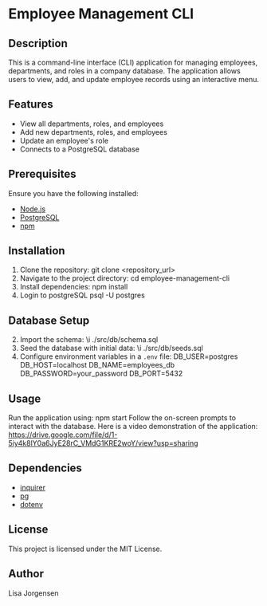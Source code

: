 # Employee Management CLI

## Description
This is a command-line interface (CLI) application for managing employees, departments, and roles in a company database. The application allows users to view, add, and update employee records using an interactive menu.

## Features
- View all departments, roles, and employees
- Add new departments, roles, and employees
- Update an employee's role
- Connects to a PostgreSQL database

## Prerequisites
Ensure you have the following installed:
- [Node.js](https://nodejs.org/)
- [PostgreSQL](https://www.postgresql.org/)
- [npm](https://www.npmjs.com/)

## Installation
1. Clone the repository:
   git clone <repository_url>
2. Navigate to the project directory:
   cd employee-management-cli
3. Install dependencies:
   npm install
4. Login to postgreSQL
    psql -U postgres

## Database Setup
2. Import the schema:
   \i ./src/db/schema.sql
3. Seed the database with initial data:
   \i ./src/db/seeds.sql
4. Configure environment variables in a `.env` file:
   DB_USER=postgres
   DB_HOST=localhost
   DB_NAME=employees_db
   DB_PASSWORD=your_password
   DB_PORT=5432

## Usage
Run the application using:
    npm start
Follow the on-screen prompts to interact with the database.
Here is a video demonstration of the application: https://drive.google.com/file/d/1-5iy4k8lY0a6JyE28rC_VMdG1KRE2woY/view?usp=sharing

## Dependencies
- [inquirer](https://www.npmjs.com/package/inquirer)
- [pg](https://www.npmjs.com/package/pg)
- [dotenv](https://www.npmjs.com/package/dotenv)

## License
This project is licensed under the MIT License.

## Author
Lisa Jorgensen

